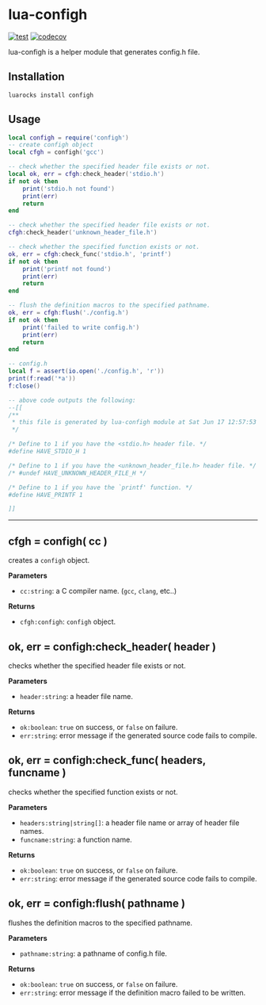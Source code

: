 # lua-configh

[![test](https://github.com/mah0x211/lua-configh/actions/workflows/test.yml/badge.svg)](https://github.com/mah0x211/lua-configh/actions/workflows/test.yml)
[![codecov](https://codecov.io/gh/mah0x211/lua-configh/branch/master/graph/badge.svg)](https://codecov.io/gh/mah0x211/lua-configh)


lua-configh is a helper module that generates config.h file.


## Installation

```
luarocks install configh
```


## Usage


```lua
local configh = require('configh')
-- create configh object
local cfgh = configh('gcc')

-- check whether the specified header file exists or not.
local ok, err = cfgh:check_header('stdio.h')
if not ok then
    print('stdio.h not found')
    print(err)
    return
end

-- check whether the specified header file exists or not.
cfgh:check_header('unknown_header_file.h')

-- check whether the specified function exists or not.
ok, err = cfgh:check_func('stdio.h', 'printf')
if not ok then
    print('printf not found')
    print(err)
    return
end

-- flush the definition macros to the specified pathname.
ok, err = cfgh:flush('./config.h')
if not ok then
    print('failed to write config.h')
    print(err)
    return
end

-- config.h
local f = assert(io.open('./config.h', 'r'))
print(f:read('*a'))
f:close()

-- above code outputs the following:
--[[
/**
 * this file is generated by lua-configh module at Sat Jun 17 12:57:53 2023
 */

/* Define to 1 if you have the <stdio.h> header file. */
#define HAVE_STDIO_H 1

/* Define to 1 if you have the <unknown_header_file.h> header file. */
/* #undef HAVE_UNKNOWN_HEADER_FILE_H */

/* Define to 1 if you have the `printf' function. */
#define HAVE_PRINTF 1

]]
```

---

## cfgh = configh( cc )

creates a `configh` object.

**Parameters**

- `cc:string`: a C compiler name. (`gcc`, `clang`, etc..)

**Returns**

- `cfgh:configh`: `configh` object.


## ok, err = configh:check_header( header )

checks whether the specified header file exists or not.

**Parameters**

- `header:string`: a header file name.

**Returns**

- `ok:boolean`: `true` on success, or `false` on failure.
- `err:string`: error message if the generated source code fails to compile.


## ok, err = configh:check_func( headers, funcname )

checks whether the specified function exists or not.

**Parameters**

- `headers:string|string[]`: a header file name or array of header file names.
- `funcname:string`: a function name.

**Returns**

- `ok:boolean`: `true` on success, or `false` on failure.
- `err:string`: error message if the generated source code fails to compile.


## ok, err = configh:flush( pathname )

flushes the definition macros to the specified pathname.

**Parameters**

- `pathname:string`: a pathname of config.h file.

**Returns**

- `ok:boolean`: `true` on success, or `false` on failure.
- `err:string`: error message if the definition macro failed to be written.


